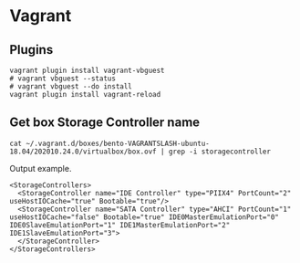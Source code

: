 # Vagrant

## Plugins

```text
vagrant plugin install vagrant-vbguest
# vagrant vbguest --status
# vagrant vbguest --do install
vagrant plugin install vagrant-reload
```

## Get box Storage Controller name

```text
cat ~/.vagrant.d/boxes/bento-VAGRANTSLASH-ubuntu-18.04/202010.24.0/virtualbox/box.ovf | grep -i storagecontroller
```

Output example.

```text
<StorageControllers>
  <StorageController name="IDE Controller" type="PIIX4" PortCount="2" useHostIOCache="true" Bootable="true"/>
  <StorageController name="SATA Controller" type="AHCI" PortCount="1" useHostIOCache="false" Bootable="true" IDE0MasterEmulationPort="0" IDE0SlaveEmulationPort="1" IDE1MasterEmulationPort="2" IDE1SlaveEmulationPort="3">
  </StorageController>
</StorageControllers>
```

